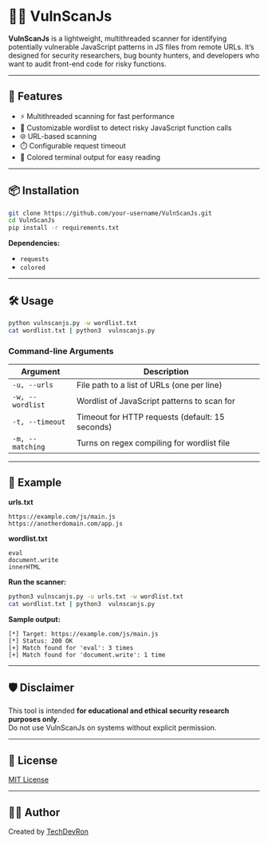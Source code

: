 # 🕵️‍♂️ VulnScanJs

**VulnScanJs** is a lightweight, multithreaded scanner for identifying potentially vulnerable JavaScript patterns in JS files from remote URLs. It’s designed for security researchers, bug bounty hunters, and developers who want to audit front-end code for risky functions.

---

## 🚀 Features

- ⚡ Multithreaded scanning for fast performance  
- 📜 Customizable wordlist to detect risky JavaScript function calls  
- 🌐 URL-based scanning  
- ⏱️ Configurable request timeout  
- 🎨 Colored terminal output for easy reading  

---

## 📦 Installation

```bash
git clone https://github.com/your-username/VulnScanJs.git
cd VulnScanJs
pip install -r requirements.txt
```

**Dependencies:**
- `requests`
- `colored`

---

## 🛠️ Usage

```bash
python vulnscanjs.py -w wordlist.txt 
cat wordlist.txt | python3  vulnscanjs.py 
```

### Command-line Arguments

| Argument             | Description                                         |
|----------------------|-----------------------------------------------------|
| `-u, --urls`         | File path to a list of URLs (one per line)          |
| `-w, --wordlist`     | Wordlist of JavaScript patterns to scan for         |
| `-t, --timeout`      | Timeout for HTTP requests (default: 15 seconds)     |
| `-m, --matching`     | Turns on regex compiling for wordlist file          |
---

## 📂 Example

**urls.txt**
```
https://example.com/js/main.js
https://anotherdomain.com/app.js
```

**wordlist.txt**
```
eval
document.write
innerHTML
```

**Run the scanner:**

```bash
python3 vulnscanjs.py -u urls.txt -w wordlist.txt
cat wordlist.txt | python3  vulnscanjs.py 
```

**Sample output:**

```
[*] Target: https://example.com/js/main.js
[*] Status: 200 OK
[+] Match found for 'eval': 3 times
[+] Match found for 'document.write': 1 time
```

---

## 🛡️ Disclaimer

This tool is intended **for educational and ethical security research purposes only**.  
Do not use VulnScanJs on systems without explicit permission.

---

## 📃 License

[MIT License](LICENSE)

---

## 👨‍💻 Author

Created by [TechDevRon](https://github.com/TechDevRon)
